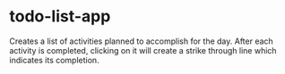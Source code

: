 # todo-list-app
Creates a list of activities planned to accomplish for the day. After each activity is completed, clicking on it will create a strike through line which indicates its completion.
